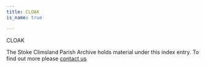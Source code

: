 ```yaml
---
title: CLOAK
is_name: true

---
```


CLOAK


The Stoke Climsland Parish Archive holds material under this index entry. To find out more please [contact us](/contact/)
